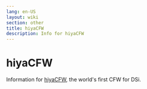 ```yaml
---
lang: en-US
layout: wiki
section: other
title: hiyaCFW
description: Info for hiyaCFW
---
```


# hiyaCFW

Information for [hiyaCFW](https://github.com/RocketRobz/hiyaCFW), the world's first CFW for DSi.

